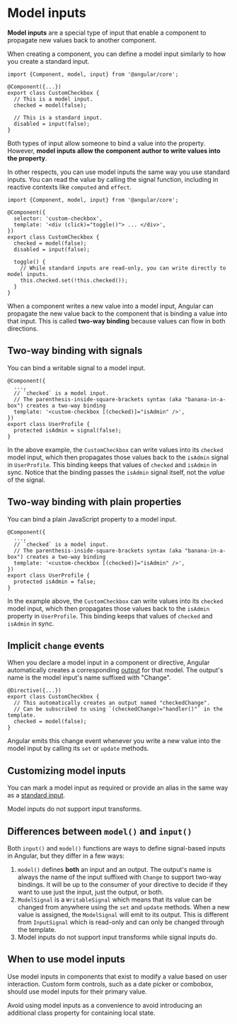 # Model inputs

**Model inputs** are a special type of input that enable a component to propagate new values
back to another component.

When creating a component, you can define a model input similarly to how you create a standard
input.

```angular-ts
import {Component, model, input} from '@angular/core';

@Component({...})
export class CustomCheckbox {
  // This is a model input.
  checked = model(false);

  // This is a standard input.
  disabled = input(false);
}
```

Both types of input allow someone to bind a value into the property. However, **model inputs allow
the component author to write values into the property**.

In other respects, you can use model inputs the same way you use standard inputs. You can read the
value by calling the signal function, including in reactive contexts like `computed` and `effect`.

```angular-ts
import {Component, model, input} from '@angular/core';

@Component({
  selector: 'custom-checkbox',
  template: '<div (click)="toggle()"> ... </div>',
})
export class CustomCheckbox {
  checked = model(false);
  disabled = input(false);

  toggle() {
    // While standard inputs are read-only, you can write directly to model inputs.
    this.checked.set(!this.checked());
  }
}
```

When a component writes a new value into a model input, Angular can propagate the new value back
to the component that is binding a value into that input. This is called **two-way binding** because
values can flow in both directions.

## Two-way binding with signals

You can bind a writable signal to a model input.

```angular-ts
@Component({
  ...,
  // `checked` is a model input.
  // The parenthesis-inside-square-brackets syntax (aka "banana-in-a-box") creates a two-way binding
  template: '<custom-checkbox [(checked)]="isAdmin" />',
})
export class UserProfile {
  protected isAdmin = signal(false);
}
```

In the above example, the `CustomCheckbox` can write values into its `checked` model input, which
then propagates those values back to the `isAdmin` signal in `UserProfile`. This binding keeps that
values of `checked` and `isAdmin` in sync. Notice that the binding passes the `isAdmin` signal
itself, not the _value_ of the signal.

## Two-way binding with plain properties

You can bind a plain JavaScript property to a model input.

```angular-ts
@Component({
  ...,
  // `checked` is a model input.
  // The parenthesis-inside-square-brackets syntax (aka "banana-in-a-box") creates a two-way binding
  template: '<custom-checkbox [(checked)]="isAdmin" />',
})
export class UserProfile {
  protected isAdmin = false;
}
```

In the example above, the `CustomCheckbox` can write values into its `checked` model input, which
then propagates those values back to the `isAdmin` property in `UserProfile`. This binding keeps
that values of `checked` and `isAdmin` in sync.

## Implicit `change` events

When you declare a model input in a component or directive, Angular automatically creates a
corresponding [output](guide/components/outputs) for that model. The output's name is the model
input's name suffixed with "Change".

```angular-ts
@Directive({...})
export class CustomCheckbox {
  // This automatically creates an output named "checkedChange".
  // Can be subscribed to using `(checkedChange)="handler()"` in the template.
  checked = model(false);
}
```

Angular emits this change event whenever you write a new value into the model input by calling
its `set` or `update` methods.

## Customizing model inputs

You can mark a model input as required or provide an alias in the same way as a
[standard input](guide/signals/inputs).

Model inputs do not support input transforms.

## Differences between `model()` and `input()`

Both `input()` and `model()` functions are ways to define signal-based inputs in Angular, but they
differ in a few ways:
1. `model()` defines **both** an input and an output. The output's name is always the name of the
input suffixed with `Change` to support two-way bindings. It will be up to the consumer of your
directive to decide if they want to use just the input, just the output, or both.
2. `ModelSignal` is a `WritableSignal` which means that its value can be changed from anywhere
using the `set` and `update` methods. When a new value is assigned, the `ModelSignal` will emit
to its output. This is different from `InputSignal` which is read-only and can only be changed
through the template.
3. Model inputs do not support input transforms while signal inputs do.

## When to use model inputs

Use model inputs in components that exist to modify a value based on user interaction.
Custom form controls, such as a date picker or combobox, should use model inputs for their
primary value.

Avoid using model inputs as a convenience to avoid introducing an additional class property for
containing local state.
